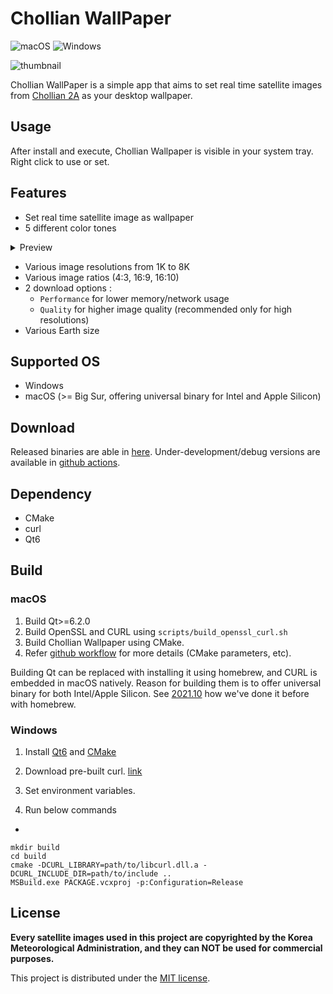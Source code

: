 # Chollian WallPaper

![macOS](https://github.com/pjessesco/ChollianWallPaper/actions/workflows/macOS.yml/badge.svg)
![Windows](https://github.com/pjessesco/ChollianWallPaper/actions/workflows/windows.yml/badge.svg)

![thumbnail](https://user-images.githubusercontent.com/11532321/135660418-79c9fd8f-a302-4ffa-b7cc-677e965657f8.gif)


Chollian WallPaper is a simple app that aims to set real time satellite images from 
[Chollian 2A](https://en.wikipedia.org/wiki/Chollian) as your desktop wallpaper.


## Usage
After install and execute, Chollian Wallpaper is visible in your system tray. Right click to use or set.


## Features
 - Set real time satellite image as wallpaper
 - 5 different color tones
<details>
  <summary>Preview</summary>
 
RGB True, Natural
![color tone](https://user-images.githubusercontent.com/11532321/135794556-d5fbc00f-a29c-457f-91fe-0dfcb02a05b8.png)
 
Water Vapor
![wv](https://user-images.githubusercontent.com/11532321/146769555-ffe4242d-a4a2-4fc0-8ceb-7bd85da0e48d.png)

Cloud
![cloud](https://user-images.githubusercontent.com/11532321/146769563-1a3134f2-12e9-4500-9f52-841b7355d8d3.png)

Ash
![ash](https://user-images.githubusercontent.com/11532321/146769571-eafa21ba-aee0-4651-b0ca-dd510e68d4a3.png)
</details>

 - Various image resolutions from 1K to 8K
 - Various image ratios (4:3, 16:9, 16:10)
 - 2 download options :
     - `Performance` for lower memory/network usage
     - `Quality` for higher image quality (recommended only for high resolutions)
 - Various Earth size

## Supported OS
- Windows
- macOS (>= Big Sur, offering universal binary for Intel and Apple Silicon)


## Download

Released binaries are able in [here](https://github.com/pjessesco/ChollianWallPaper/releases/).
Under-development/debug versions are available in [github actions](https://github.com/pjessesco/ChollianWallPaper/actions).


## Dependency

- CMake
- curl
- Qt6

 
## Build

### macOS
 
1. Build Qt>=6.2.0 
2. Build OpenSSL and CURL using `scripts/build_openssl_curl.sh` 
3. Build Chollian Wallpaper using CMake.
4. Refer [github workflow](https://github.com/pjessesco/ChollianWallPaper/blob/main/.github/workflows/macOS.yml) for more details (CMake parameters, etc).


Building Qt can be replaced with installing it using homebrew, and CURL is embedded in macOS natively. Reason for building them is to offer universal binary for both Intel/Apple Silicon. See [2021.10](https://github.com/pjessesco/ChollianWallPaper/tree/2021.10) how we've done it before with homebrew.


### Windows

1. Install [Qt6](https://www.qt.io/download-qt-installer) and [CMake](https://cmake.org/download/)

2. Download pre-built curl. [link](https://curl.se/download.html)

3. Set environment variables.

4. Run below commands

-

    mkdir build
    cd build
    cmake -DCURL_LIBRARY=path/to/libcurl.dll.a -DCURL_INCLUDE_DIR=path/to/include ..
    MSBuild.exe PACKAGE.vcxproj -p:Configuration=Release


## License

**Every satellite images used in this project are copyrighted by the Korea Meteorological Administration, and they can NOT be used for commercial purposes.**

This project is distributed under the [MIT license](https://github.com/pjessesco/ChollianWallPaper/blob/main/LICENSE).



